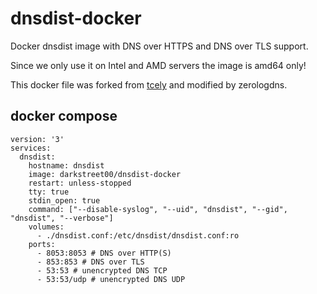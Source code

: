 # dnsdist-docker

Docker dnsdist image with DNS over HTTPS and DNS over TLS support.

Since we only use it on Intel and AMD servers the image is amd64 only!

This docker file was forked from [tcely](https://github.com/tcely/dockerhub-powerdns/tree/master/dnsdist)  and modified by zerologdns. 

## docker compose 

```
version: '3'
services:
  dnsdist:
    hostname: dnsdist
    image: darkstreet00/dnsdist-docker
    restart: unless-stopped
    tty: true
    stdin_open: true
    command: ["--disable-syslog", "--uid", "dnsdist", "--gid", "dnsdist", "--verbose"]
    volumes:
      - ./dnsdist.conf:/etc/dnsdist/dnsdist.conf:ro
    ports:
      - 8053:8053 # DNS over HTTP(S)
      - 853:853 # DNS over TLS
      - 53:53 # unencrypted DNS TCP
      - 53:53/udp # unencrypted DNS UDP
```
